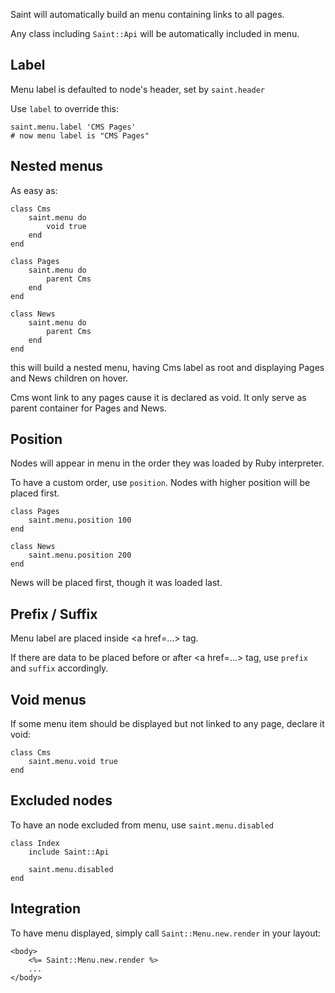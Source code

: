 
Saint will automatically build an menu containing links to all pages.

Any class including `Saint::Api` will be automatically included in menu.

Label
---

Menu label is defaulted to node's header, set by `saint.header`

Use `label` to override this:

    saint.menu.label 'CMS Pages'
    # now menu label is "CMS Pages"


Nested menus
---

As easy as:

    class Cms
        saint.menu do
            void true
        end
    end

    class Pages
        saint.menu do
            parent Cms
        end
    end

    class News
        saint.menu do
            parent Cms
        end
    end


this will build a nested menu, having Cms label as root
and displaying Pages and News children on hover.

Cms wont link to any pages cause it is declared as void.
It only serve as parent container for Pages and News.

Position
---

Nodes will appear in menu in the order they was loaded by Ruby interpreter.

To have a custom order, use `position`.
Nodes with higher position will be placed first.

    class Pages
        saint.menu.position 100
    end

    class News
        saint.menu.position 200
    end


News will be placed first, though it was loaded last.

Prefix / Suffix
---

Menu label are placed inside &lt;a href=...&gt; tag.

If there are data to be placed before or after &lt;a href=...&gt; tag, use `prefix` and `suffix` accordingly.

Void menus
---

If some menu item should be displayed but not linked to any page, declare it void:

    class Cms
        saint.menu.void true
    end


Excluded nodes
---

To have an node excluded from menu, use `saint.menu.disabled`

    class Index
        include Saint::Api

        saint.menu.disabled
    end


Integration
---

To have menu displayed, simply call `Saint::Menu.new.render` in your layout:

    <body>
        <%= Saint::Menu.new.render %>
        ...
    </body>
